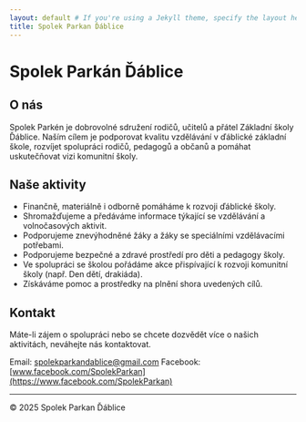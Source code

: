 ```yaml
---
layout: default # If you're using a Jekyll theme, specify the layout here
title: Spolek Parkan Ďáblice
---
```


# Spolek Parkán Ďáblice

## O nás

Spolek Parkén je dobrovolné sdružení rodičů, učitelů a přátel Základní školy Ďáblice. 
Naším cílem je podporovat kvalitu vzdělávání v ďáblické základní škole, rozvíjet 
spolupráci rodičů, pedagogů a občanů a pomáhat uskutečňovat vizi komunitní školy.

## Naše aktivity

* Finančně, materiálně i odborně pomáháme k rozvoji ďáblické školy.
* Shromažďujeme a předáváme informace týkající se vzdělávání a volnočasových aktivit.
* Podporujeme znevýhodněné žáky a žáky se speciálními vzdělávacími potřebami.
* Podporujeme bezpečné a zdravé prostředí pro děti a pedagogy školy.
* Ve spolupráci se školou pořádáme akce přispívající k rozvoji komunitní školy (např. Den dětí, drakiáda).
* Získáváme pomoc a prostředky na plnění shora uvedených cílů.

## Kontakt

Máte-li zájem o spolupráci nebo se chcete dozvědět více o našich aktivitách, 
neváhejte nás kontaktovat.

Email: [spolekparkandablice@gmail.com](mailto:spolekparkandablice@gmail.com) 
Facebook: [www.facebook.com/SpolekParkan](https://www.facebook.com/SpolekParkan)

---

&copy; 2025 Spolek Parkan Ďáblice
